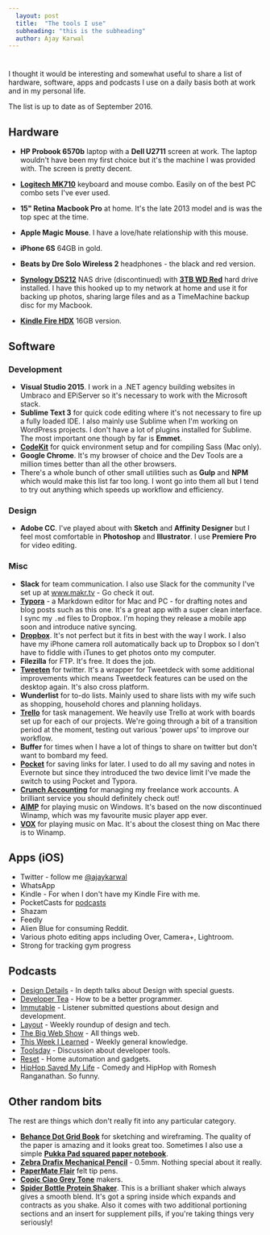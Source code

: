 ```yaml
---
  layout: post
  title:  "The tools I use"
  subheading: "this is the subheading"
  author: Ajay Karwal
---
```


#

I thought it would be interesting and somewhat useful to share a list of hardware, software, apps and podcasts I use on a daily basis both at work and in my personal life.

The list is up to date as of September 2016.



## Hardware

- **HP Probook 6570b** laptop with a **Dell U2711** screen at work. The laptop wouldn't have been my first choice but it's the machine I was provided with. The screen is pretty decent.
- [**Logitech MK710**](http://amzn.to/2cY04Qs) keyboard and mouse combo. Easily on of the best PC combo sets I've ever used.


- **15" Retina Macbook Pro** at home. It's the late 2013 model and is was the top spec at the time.
- **Apple Magic Mouse**. I have a love/hate relationship with this mouse.
- **iPhone 6S** 64GB in gold.
- **Beats by Dre Solo Wireless 2** headphones - the black and red version.
- **[Synology DS212](http://amzn.to/2cYdXyb)** NAS drive (discontinued) with **[3TB WD Red](http://amzn.to/2cKr2aX)** hard drive installed. I have this hooked up to my network at home and use it for backing up photos, sharing large files and as a TimeMachine backup disc for my Macbook.
- **[Kindle Fire HDX](http://amzn.to/2chJzcz)** 16GB version.



## Software

### Development

- **Visual Studio 2015**. I work in a .NET agency building websites in Umbraco and EPiServer so it's necessary to work with the Microsoft stack.
- **Sublime Text 3** for quick code editing where it's not necessary to fire up a fully loaded IDE. I also mainly use Sublime when I'm working on WordPress projects. I don't have a lot of plugins installed for Sublime. The most important one though by far is **Emmet**.
- **[CodeKit](https://incident57.com/codekit/)** for quick environment setup and for compiling Sass (Mac only).
- **Google Chrome**. It's my browser of choice and the Dev Tools are a million times better than all the other browsers.
- There's a whole bunch of other small utilities such as **Gulp** and **NPM** which would make this list far too long. I wont go into them all but I tend to try out anything which speeds up workflow and efficiency.

### Design

- **Adobe CC**. I've played about with **Sketch** and **Affinity Designer** but I feel most comfortable in **Photoshop** and **Illustrator**. I use **Premiere Pro** for video editing.

### Misc

- **Slack** for team communication. I also use Slack for the community I've set up at www.makr.tv - Go check it out.
- **[Typora](http://www.typora.io/)** - a Markdown editor for Mac and PC - for drafting notes and blog posts such as this one. It's a great app with a super clean interface. I sync my `.md` files to Dropbox. I'm hoping they release a mobile app soon and introduce native syncing.
- **[Dropbox](https://db.tt/KkOb2qj6)**. It's not perfect but it fits in best with the way I work. I also have my iPhone camera roll automatically back up to Dropbox so I don't have to fiddle with iTunes to get photos onto my computer.
- **Filezilla** for FTP. It's free. It does the job.
- **[Tweeten](http://tweeten.xyz/)** for twitter. It's a wrapper for Tweetdeck with some additional improvements which means Tweetdeck features can be used on the desktop again. It's also cross platform.
- **Wunderlist** for to-do lists. Mainly used to share lists with my wife such as shopping, household chores and planning holidays.
- **[Trello](https://trello.com/ajaykarwal/recommend)** for task management. We heavily use Trello at work with boards set up for each of our projects. We're going through a bit of a transition period at the moment, testing out various 'power ups' to improve our workflow.
- **Buffer** for times when I have a lot of things to share on twitter but don't want to bombard my feed.
- **[Pocket](https://getpocket.com)** for saving links for later. I used to do all my saving and notes in Evernote but since they introduced the two device limit I've made the switch to using Pocket and Typora.
- **[Crunch Accounting](http://www.crunch.co.uk/referrals/?c2c=ak16891e)** for managing my freelance work accounts. A brilliant service you should definitely check out!
- **[AIMP](http://www.aimp.ru/)** for playing music on Windows. It's based on the now discontinued Winamp, which was my favourite music player app ever.
- **[VOX](http://coppertino.com/)** for playing music on Mac. It's about the closest thing on Mac there is to Winamp.



## Apps (iOS)

- Twitter - follow me [@ajaykarwal](http://twitter.com/ajaykarwal)
- WhatsApp
- Kindle - For when I don't have my Kindle Fire with me.
- PocketCasts for [podcasts](#podcasts)
- Shazam
- Feedly
- Alien Blue for consuming Reddit.
- Various photo editing apps including Over, Camera+, Lightroom.
- Strong for tracking gym progress



## Podcasts

- [Design Details](https://spec.fm/podcasts/design-details) - In depth talks about Design with special guests.
- [Developer Tea](https://spec.fm/podcasts/developer-tea) - How to be a better programmer.
- [Immutable](https://spec.fm/podcasts/immutable) - Listener submitted questions about design and development.
- [Layout](http://layout.fm/) - Weekly roundup of design and tech.
- [The Big Web Show](http://5by5.tv/bigwebshow) - All things web.
- [This Week I Learned](http://theweek.com/audio) - Weekly general knowledge.
- [Toolsday](http://toolsday.io/) - Discussion about developer tools.
- [Reset](https://itunes.apple.com/us/podcast/reset/id1153460905?mt=2) - Home automation and gadgets.
- [HipHop Saved My Life](https://audioboom.com/channel/romeshranganathan) - Comedy and HipHop with Romesh Ranganathan. So funny.



## Other random bits

The rest are things which don't really fit into any particular category.

- **[Behance Dot Grid Book](http://amzn.to/2cKA8Vc)** for sketching and wireframing. The quality of the paper is amazing and it looks great too. Sometimes I also use a simple **[Pukka Pad squared paper notebook](http://amzn.to/2cYkOb7)**.
- **[Zebra Drafix Mechanical Pencil](http://amzn.to/2cCp68B)** - 0.5mm. Nothing special about it really.
- **[PaperMate Flair](http://amzn.to/2cCoW0S)** felt tip pens.
- **[Copic Ciao Grey Tone](http://amzn.to/2cYltJi)** makers.
- **[Spider Bottle Protein Shaker](http://amzn.to/2cYEk7e)**. This is a brilliant shaker which always gives a smooth blend. It's got a spring inside which expands and contracts as you shake. Also it comes with two additional portioning sections and an insert for supplement pills, if you're taking things very seriously!
